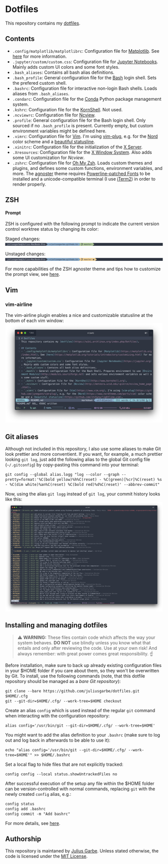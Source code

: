 # Dotfiles
This repository contains my [dotfiles](https://wiki.archlinux.org/index.php/Dotfiles).

## Contents
- `.config/matplotlib/matplotlibrc`: Configuration file for [Matplotlib](https://matplotlib.org/index.html). See [here](https://matplotlib.org/tutorials/introductory/customizing.html) for more information.
- `.jupyter/custom/custom.css`: Configuration file for [Jupyter Notebooks](https://jupyter.org). Mainly adds custom UI colors and some font styles.
- `.bash_aliases`: Contains all bash alias definitions.
- `.bash_profile`: General configuration file for the [Bash](https://www.gnu.org/software/bash/) login shell. Sets the prefered custom shell.
- `.bashrc`: Configuration file for interactive non-login Bash shells. Loads aliases from `.bash_aliases`.
- `.condarc`: Configuration file for the [Conda](https://docs.conda.io/en/latest/) Python package management system.
- `.kshrc`: Configuration file for the [KornShell](http://www.kornshell.org). Not used.
- `.ncviewrc`: Configuration file for [Ncview](http://meteora.ucsd.edu/~pierce/ncview_home_page.html).
- `.profile`: General configuration file for the Bash login shell. Only sourced if no `.bash_profile` is present. Currently empty, but custom environment variables might be defined here.
- `.vimrc`: Configuration file for [Vim](https://www.vim.org). I'm using [vim-plug](https://github.com/junegunn/vim-plug), e.g. for the [Nord](https://www.nordtheme.com/ports/vim) color scheme and a [beautiful statusline](https://github.com/vim-airline/vim-airline).
- `.xinitrc`: Configuration file for the initialization of the [X Server](https://www.x.org/).
- `.Xresources`: Configuration file for the [X Window System](https://www.x.org/). Also adds some UI customization for *Ncview*.
- `.zshrc`: Configuration file for [Oh My Zsh](https://ohmyz.sh). Loads custom themes and plugins, and defines some custom functions, environment variables, and more. The [agnoster](https://github.com/agnoster/agnoster-zsh-theme) theme requires [Powerline-patched Fonts](https://github.com/powerline/fonts) to be installed and a unicode-compatible terminal (I use [iTerm2](https://www.iterm2.com)) in order to render properly.

## ZSH
#### Prompt
ZSH is configured with the following prompt to indicate the current version control worktree status by changing its color:

Staged changes:
![prompt staged changes](images/prompt1.png)

Unstaged changes:
![prompt unstaged changes](images/prompt2.png)

For more capabilities of the ZSH agnoster theme and tips how to customize the prompt view, see [here](https://github.com/agnoster/agnoster-zsh-theme).

## Vim
### vim-airline
The vim-airline plugin enables a nice and customizable statusline at the bottom of each vim window:
![screenshot vim](images/vim.png)

## Git aliases
Although not included in this repository, I also use some aliases to make Git look prettier and more conventient. If you want, for example, a much prettier looking `git log`, just add the following alias to the global Git config file (`~/.gitconfig`) by copy-pasting this command into your terminal:
```
git config --global alias.logg "log --color --graph --pretty=format:'%C(bold yellow)%h%C(reset) - %C(green)[%cr]%C(reset) %s - %C(dim white)%an%C(reset) %C(bold red)%d%C(reset)' --abbrev-commit"
```
Now, using the alias `git logg` instead of `git log`, your commit history looks like this:
![git logg](images/gitlogg.png)

## Installing and managing dotfiles

> :warning: **WARNING:** These files contain code which affects the way your system behaves. **DO NOT** use blindly unless you know what that entails and only after reviewing the code. Use at your own risk! And always remember: with great power comes great responsibility. :point_up:

Before installation, make sure to back up already existing configuration files in your $HOME folder if you care about them, so they won't be overwritten by Git. To install, use the following commands (note, that this dotfile repository should be managed as a *bare Git repository*):
```
git clone --bare https://github.com/juliusgarbe/dotfiles.git $HOME/.cfg
git --git-dir=$HOME/.cfg/ --work-tree=$HOME checkout
```
Create an alias `config` which is used instead of the regular `git` command when interacting with the configuration repository:
```
alias config='/usr/bin/git --git-dir=$HOME/.cfg/ --work-tree=$HOME'
```
You might want to add the alias definition to your `.bashrc` (make sure to log out and log back in afterwards to be able to use it):
```
echo "alias config='/usr/bin/git --git-dir=$HOME/.cfg/ --work-tree=$HOME'" >> $HOME/.bashrc
```
Set a local flag to hide files that are not explicitly tracked:
```
config config --local status.showUntrackedFiles no
```
After successful execution of the setup any file within the $HOME folder can be version-controlled with normal commands, replacing `git` with the newly created `config` alias, e.g.:
```
config status
config add .bashrc
config commit -m "Add bashrc"
```
For more details, see [here](https://www.atlassian.com/git/tutorials/dotfiles).

## Authorship
This repository is maintaned by [Julius Garbe](mailto:julius.garbe@pik-potsdam.de). Unless stated otherwise, the code is licensed under the [MIT License](LICENSE.txt).
